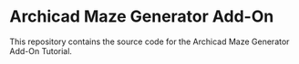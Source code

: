 # Archicad Maze Generator Add-On

This repository contains the source code for the Archicad Maze Generator Add-On Tutorial.
